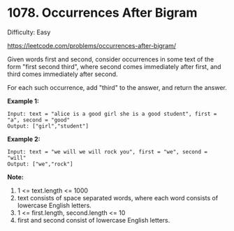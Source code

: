 # 1078. Occurrences After Bigram

Difficulty: Easy

https://leetcode.com/problems/occurrences-after-bigram/

Given words first and second, consider occurrences in some text of the form "first second third", where second comes immediately after first, and third comes immediately after second.

For each such occurrence, add "third" to the answer, and return the answer.

**Example 1:**
```
Input: text = "alice is a good girl she is a good student", first = "a", second = "good"
Output: ["girl","student"]
```

**Example 2:**
```
Input: text = "we will we will rock you", first = "we", second = "will"
Output: ["we","rock"]
```

**Note:**

1. 1 <= text.length <= 1000
2. text consists of space separated words, where each word consists of lowercase English letters.
3. 1 <= first.length, second.length <= 10
4. first and second consist of lowercase English letters.
